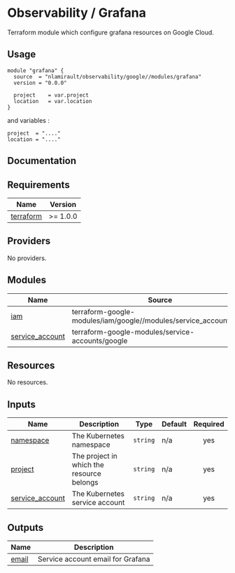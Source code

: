 # Observability / Grafana

Terraform module which configure grafana resources on Google Cloud.

## Usage

```hcl
module "grafana" {
  source  = "nlamirault/observability/google//modules/grafana"
  version = "0.0.0"

  project    = var.project
  location   = var.location
}
```

and variables :

```hcl
project  = "...."
location = "...."
```

## Documentation

<!-- BEGINNING OF PRE-COMMIT-TERRAFORM DOCS HOOK -->
## Requirements

| Name | Version |
|------|---------|
| <a name="requirement_terraform"></a> [terraform](#requirement\_terraform) | >= 1.0.0 |

## Providers

No providers.

## Modules

| Name | Source | Version |
|------|--------|---------|
| <a name="module_iam"></a> [iam](#module\_iam) | terraform-google-modules/iam/google//modules/service_accounts_iam | 7.3.0 |
| <a name="module_service_account"></a> [service\_account](#module\_service\_account) | terraform-google-modules/service-accounts/google | 4.0.3 |

## Resources

No resources.

## Inputs

| Name | Description | Type | Default | Required |
|------|-------------|------|---------|:--------:|
| <a name="input_namespace"></a> [namespace](#input\_namespace) | The Kubernetes namespace | `string` | n/a | yes |
| <a name="input_project"></a> [project](#input\_project) | The project in which the resource belongs | `string` | n/a | yes |
| <a name="input_service_account"></a> [service\_account](#input\_service\_account) | The Kubernetes service account | `string` | n/a | yes |

## Outputs

| Name | Description |
|------|-------------|
| <a name="output_email"></a> [email](#output\_email) | Service account email for Grafana |
<!-- END OF PRE-COMMIT-TERRAFORM DOCS HOOK -->
